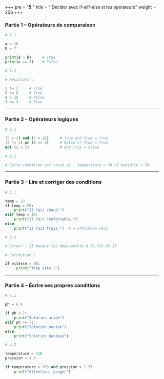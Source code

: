 +++
pre = "<b>5.</b>"
title = " Décider avec if-elif-else et les opérateurs"
weight = 206
+++


### Partie 1 – Opérateurs de comparaison

```python
# 1.1

a = 10
b = 7

print(a > b)     # True
print(a == 7)    # False

# 1.2

# Résultats :

5 != 3     # True
8 <= 8     # True
4 > 10     # False
3 == 3     # True

```

---

### Partie 2 – Opérateurs logiques

```python
# 2.1

(5 > 2) and (7 < 10)     # True and True = True
(3 != 3) or (6 >= 6)     # False or True = True
not (2 < 5)              # not True = False

# 2.2

# Cette condition est vraie si : temperature > 30 ET humidite < 50
```

---

### Partie 3 – Lire et corriger des conditions

```python
# 3.1

temp = 10
if temp > 25:
    print("Il fait chaud.")
elif temp > 15:
    print("Il fait confortable.")
else:
    print("Il fait frais.")  # → affichera ceci

# 3.2

# Erreur : il manque les deux-points à la fin du if

# Correction :

if vitesse > 80:
     print("Trop vite !")
```

---


### Partie 4 – Écrire ses propres conditions

```python
# 4.1

ph = 6.4

if ph < 7:
    print("Solution acide")
elif ph == 7:
    print("Solution neutre")
else:
    print("Solution basique")

# 4.2

temperature = 110
pression = 1.6

if temperature > 100 and pression > 1.5:
    print("Attention, danger")
```